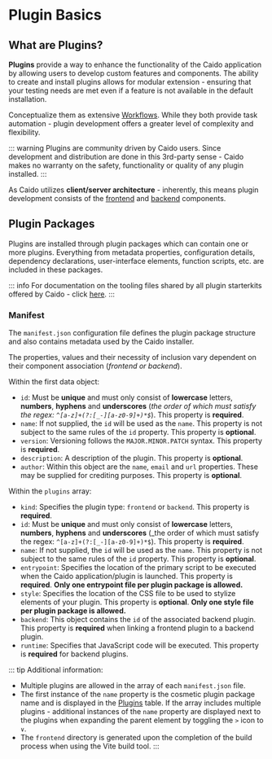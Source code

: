# Plugin Basics

## What are Plugins?

**Plugins** provide a way to enhance the functionality of the Caido application by allowing users to develop custom features and components. The ability to create and install plugins allows for modular extension - ensuring that your testing needs are met even if a feature is not available in the default installation.

Conceptualize them as extensive [Workflows](/concepts/essentials/workflows.md). While they both provide task automation - plugin development offers a greater level of complexity and flexibility.

::: warning
Plugins are community driven by Caido users. Since development and distribution are done in this 3rd-party sense - Caido makes no warranty on the safety, functionality or quality of any plugin installed.
:::

As Caido utilizes **client/server architecture** - inherently, this means plugin development consists of the [frontend](/concepts/plugins/frontend.md) and [backend](/concepts/plugins/backend.md) components.

## Plugin Packages

Plugins are installed through plugin packages which can contain one or more plugins. Everything from metadata properties, configuration details, dependency declarations, user-interface elements, function scripts, etc. are included in these packages.

::: info
For documentation on the tooling files shared by all plugin starterkits offered by Caido - click [here](/concepts/plugins/plugin_tooling.md).
:::

### Manifest

The `manifest.json` configuration file defines the plugin package structure and also contains metadata used by the Caido installer.

The properties, values and their necessity of inclusion vary dependent on their component association (_frontend or backend_).

Within the first data object:

- `id`: Must be **unique** and must only consist of **lowercase** letters, **numbers**, **hyphens** and **underscores** (_the order of which must satisfy the regex: `^[a-z]+(?:[_-][a-z0-9]+)*$`_). This property is **required**.
- `name`: If not supplied, the `id` will be used as the `name`. This property is not subject to the same rules of the `id` property. This property is **optional**.
- `version`: Versioning follows the `MAJOR.MINOR.PATCH` syntax. This property is **required**.
- `description`: A description of the plugin. This property is **optional**.
- `author`: Within this object are the `name`, `email` and `url` properties. These may be supplied for crediting purposes. This property is **optional**.

Within the `plugins` array:

- `kind`: Specifies the plugin type: `frontend` or `backend`. This property is **required**.
- `id`: Must be **unique** and must only consist of **lowercase** letters, **numbers**, **hyphens** and **underscores** (_the order of which must satisfy the regex: `^[a-z]+(?:[_-][a-z0-9]+)*$`). This property is **required**.
- `name`: If not supplied, the `id` will be used as the `name`. This property is not subject to the same rules of the `id` property. This property is **optional**.
- `entrypoint`: Specifies the location of the primary script to be executed when the Caido application/plugin is launched. This property is **required**. **Only one entrypoint file per plugin package is allowed.**
- `style`: Specifies the location of the CSS file to be used to stylize elements of your plugin. This property is **optional**. **Only one style file per plugin package is allowed.**
- `backend`: This object contains the `id` of the associated backend plugin. This property is **required** when linking a frontend plugin to a backend plugin.
- `runtime`: Specifies that JavaScript code will be executed. This property is **required** for backend plugins.

::: tip Additional information:

- Multiple plugins are allowed in the array of each `manifest.json` file.
- The first instance of the `name` property is the cosmetic plugin package name and is displayed in the [Plugins](/reference/features/workspace/plugins.md) table. If the array includes multiple plugins - additional instances of the `name` property are displayed next to the plugins when expanding the parent element by toggling the `>` icon to `∨`.
- The `frontend` directory is generated upon the completion of the build process when using the Vite build tool.
:::
